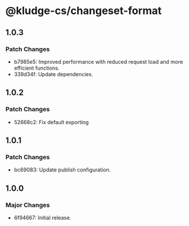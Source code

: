 # @kludge-cs/changeset-format

## 1.0.3

### Patch Changes

- b7985e5: Improved performance with reduced request load and more efficient functions.
- 339d34f: Update dependencies.

## 1.0.2

### Patch Changes

- 52668c2: Fix default exporting

## 1.0.1

### Patch Changes

- bc69083: Update publish configuration.

## 1.0.0

### Major Changes

- 6f94667: Initial release.
